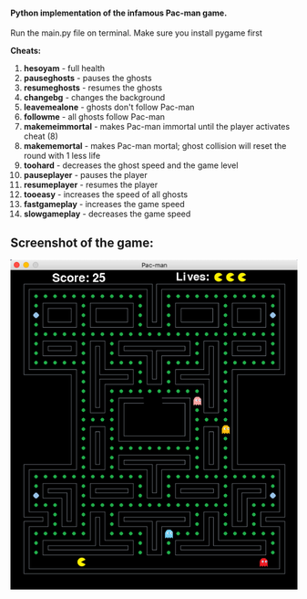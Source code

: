 #### Python implementation of the infamous Pac-man game.

Run the main.py file on terminal. Make sure you install pygame first

__Cheats:__

1. __hesoyam__ 	      - full health
2. __pauseghosts__    - pauses the ghosts
3. __resumeghosts__	  - resumes the ghosts
4. __changebg__	      - changes the background
5. __leavemealone__	  - ghosts don't follow Pac-man
6. __followme__	      - all ghosts follow Pac-man
7. __makemeimmortal__ - makes Pac-man immortal until the player activates cheat (8)
8. __makememortal__	  - makes Pac-man mortal; ghost collision will reset the round with 1 less life
9. __toohard__        - decreases the ghost speed and the game level
10. __pauseplayer__   - pauses the player
11. __resumeplayer__  - resumes the player
12. __tooeasy__       - increases the speed of all ghosts
13. __fastgameplay__  - increases the game speed
14. __slowgameplay__  - decreases the game speed

## Screenshot of the game:

![](background/pac-man.png)
